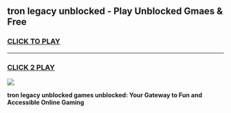 
## tron legacy unblocked - Play Unblocked Gmaes & Free
<h3>
<a href="https://news.freeplayer.one?title=tron_legacy_unblocked&ref=16F">CLICK TO PLAY</a></h3>
<hr>

<h3>
<a href="https://news.freeplayer.one?title=tron_legacy_unblocked&ref=16F">CLICK 2 PLAY</a>
  
</h3>

<a href="https://news.freeplayer.one?title=tron_legacy_unblocked&ref=16F/"><img src="https://clearcache.store/games.png"></a>


**tron legacy unblocked games unblocked: Your Gateway to Fun and Accessible Online Gaming**
